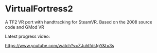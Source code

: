 # VirtualFortress2
A TF2 VR port with handtracking for SteamVR. Based on the 2008 source code and GMod VR

Latest progress video:

https://www.youtube.com/watch?v=ZJuhIfdsfgY&t=3s
